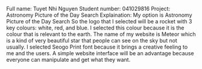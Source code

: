 Full name: Tuyet Nhi Nguyen
Student number: 041029816
Project: Astronomy Picture of the Day Search
Explaination:
My option is
Astronomy Picture of the Day Search
So the logo that I selected will be a rocket with 3 key colours: white, red, and blue. I selected this colour because it is the colour that is relevant to the earth. 
The name of my website is Meteor which is a kind of very beautiful star that people can see on the sky but not usually. 
I selected Seogo Print font because it brings a creative feeling to me and the users. 
A simple website interface will be an advantage because everyone can manipulate and get what they want.

